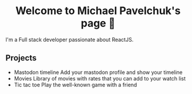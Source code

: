 <h1 align="center"> Welcome to Michael Pavelchuk's page 👋</h1>

I'm a Full stack developer passionate about ReactJS. 

## Projects

- Mastodon timeline
  Add your mastodon profile and show your timeline
- Movies
  Library of movies with rates that you can add to your watch list
- Tic tac toe
  Play the well-known game with a friend
  
<!--
**Baller-Michael/Baller-Michael** is a ✨ _special_ ✨ repository because its `README.md` (this file) appears on your GitHub profile.

Here are some ideas to get you started:

- 🔭 I’m currently working on ...
- 🌱 I’m currently learning ...
- 👯 I’m looking to collaborate on ...
- 🤔 I’m looking for help with ...
- 💬 Ask me about ...
- 📫 How to reach me: ...
- 😄 Pronouns: ...
- ⚡ Fun fact: ...
-->
